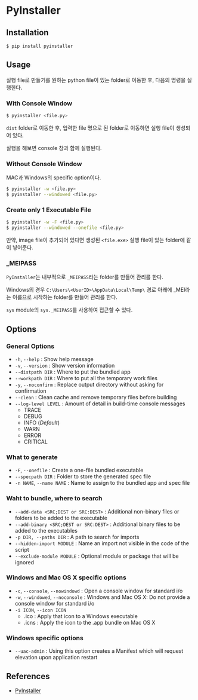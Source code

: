 # PyInstaller

## Installation

```sh
$ pip install pyinstaller
```

## Usage

실행 file로 만들기를 원하는 python file이 있는 folder로 이동한 후, 다음의 명령을 실행한다.

### With Console Window

```sh
$ pyinstaller <file.py>
```

`dist` folder로 이동한 후, 입력한 file 명으로 된 folder로 이동하면 실행 file이 생성되어 있다.

실행을 해보면 console 창과 함께 실행된다.

### Without Console Window

MAC과 Windows의 specific option이다.

```sh
$ pyinstaller -w <file.py>
$ pyinstaller --windowed <file.py>
```

### Create only 1 Executable File

```sh
$ pyinstaller -w -F <file.py>
$ pyinstaller --windowed --onefile <file.py>
```

만약, image file이 추가되어 있다면 생성된 `<file.exe>` 실행 file이 있는 folder에 같이 넣어준다.

### _MEIPASS

`PyInstaller`는 내부적으로 `_MEIPASS`라는 folder를 만들어 관리를 한다.

Windows의 경우 `C:\Users\<UserID>\AppData\Local\Temp\` 경로 아래에 _MEI라는 이름으로 시작하는 folder를 만들어 관리를 한다.

`sys` module의 `sys._MEIPASS`를 사용하여 접근할 수 있다.

## Options

### General Options

* `-h`, `--help` : Show help message
* `-v`, `--version` : Show version information
* `--distpath DIR` : Where to put the bundled app
* `--workpath DIR` : Where to put all the temporary work files
* `-y`, `--noconfirm` : Replace output directory without asking for confirmation
* `--clean` : Clean cache and remove temporary files before building
* `--log-level LEVEL` : Amount of detail in build-time console messages
  + TRACE
  + DEBUG
  + INFO (*Default*)
  + WARN
  + ERROR
  + CRITICAL

### What to generate

* `-F`, `--onefile` : Create a one-file bundled executable
* `--specpath DIR` : Folder to store the generated spec file
* `-n NAME`, `--name NAME` : Name to assign to the bundled app and spec file

### Waht to bundle, where to search

* `--add-data <SRC;DEST or SRC:DEST>` : Additional non-binary files or folders to be added to the executable
* `--add-binary <SRC;DEST or SRC:DEST>` : Additional binary files to be added to the executables
* `-p DIR, --paths DIR` : A path to search for imports
* `--hidden-import MODULE` : Name an import not visible in the code of the script
* `--exclude-module MODULE` : Optional module or package that will be ignored

### Windows and Mac OS X specific options

* `-c`, `--console`, `--nowindowd` : Open a console window for standard i/o
* `-w`, `--windowed`, `--noconsole` : Windows and Mac OS X: Do not provide a console window for standard i/o
* `-i ICON`, `--icon ICON`
  + .ico : Apply that icon to a Windows executable
  + .icns : Apply the icon to the .app bundle on Mac OS X

### Windows specific options

* `--uac-admin` : Using this option creates a Manifest which will request elevation upon application restart

## References

* [PyInstaller](https://pyinstaller.readthedocs.io/en/stable/usage.html)
